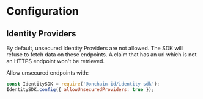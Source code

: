 # Configuration

## Identity Providers
By default, unsecured Identity Providers are not allowed. The SDK will refuse to fetch data on these endpoints.
A claim that has an uri which is not an HTTPS endpoint won't be retrieved.

Allow unsecured endpoints with:

```javascript
const IdentitySDK = require('@onchain-id/identity-sdk');
IdentitySDK.config({ allowUnsecuredProviders: true });
``` 

